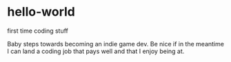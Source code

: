 # hello-world
first time coding stuff

Baby steps towards becoming an indie game dev. Be nice if in the meantime I can land a coding job that pays well and that I enjoy being at.
